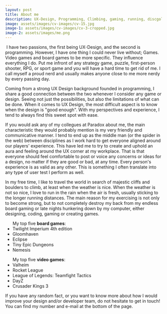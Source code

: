 ```yaml
---
layout: post
title: About me
description: UX-Design, Programming, Climbing, gaming, running, discgolfing, and random facts
image: assets/images/cv-images/cv-15.jpg
image-1: assets/images/cv-images/cv-3-cropped.jpg
image-2: assets/images/me.png
---
```


<p><span class="image left"><img src="{{ site.baseurl }}/{{ page.image-1 }}" alt="" /></span>
I have two passions, the first being UX-Design, and the second is programming. However, I have one thing I could never live without; Games. Video games and board games to be more specific. They influence everything I do. Put me infront of any strategy game, puzzle, first-person shooter, RPG, or sport game and you will have a hard time to get rid of me. I call myself a proud nerd and usually makes anyone close to me more nerdy by every passing day.
</p>

<p>
Coming from a strong UX Design background founded in programming, I share a good connection between the two whenever I consider any game or design. Seeing not just the possibilities, but also the limitations of what can be done. When it comes to UX Design, the most difficult aspect is to know when the design is "good enough". With my perspectives and experience, I tend to always find this sweet spot with ease.
</p>

<p>
If you would ask any of my collegues at Paradox about me, the main characteristic they would probably mention is my very friendly and communicative manner. I tend to end up as the middle man (or the spider in the web) between disciplines as I work hard to get everyone aligned around our players' experience. This have led me to try to create and uphold an aura and feeling around the UX corner at my workplace. That is that everyone should feel comfortable to post or voice any concerns or ideas for a design, no matter if they are good or bad, at any time. Every person's experience is as valid as any other. This is something I often translate into any type of user test I perform as well.
</p>

<p>
In my free time, I like to travel the world in search of majestic cliffs and boulders to climb, at least when the weather is nice. When the weather is not so nice, I love to run in the rain when the air is fresh, usually sticking to the longer running distances. The main reason for my exercising is not only to become strong, but to not completely destroy my back from my endless board gaming or late nights hunkering down by my computer, either designing, coding, gaming or creating games.
</p>

<ul>
My top five <b>board games</b>:
	<li>Twilight Imperium 4th edition</li>
	<li>Gloomhaven</li>
	<li>Eclipse</li>
	<li>Tiny Epic Dungeons</li>
	<li>Nemesis</li>
</ul>
<ul>
My top five <b>video games</b>:
	<li>Valheim</li>
	<li>Rocket League</li>
	<li>League of Legends: Teamfight Tactics</li>
	<li>DayZ</li>
	<li>Crusader Kings 3</li>
</ul>

<p>
If you have any random fact, or you want to know more about how I would improve your design and/or developer team, do not hesitate to get in touch! You can find my number and e-mail at the bottom of the page.
</p><span class="image main"><img src="{{ site.baseurl }}/{{ page.image-2 }}" alt="" /></span>